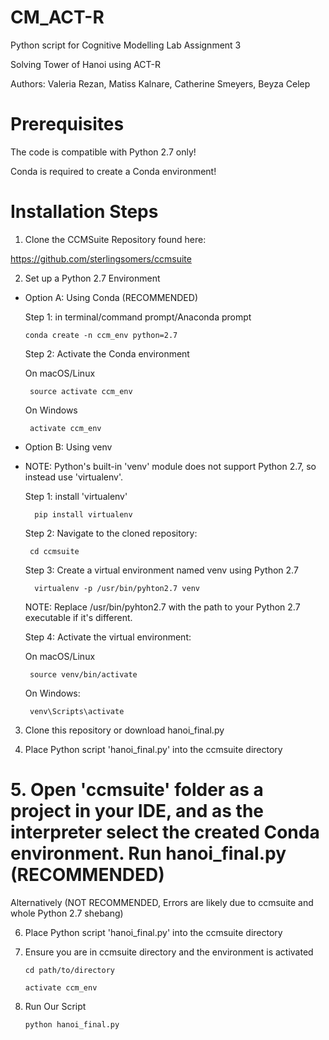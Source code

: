 # CM_ACT-R
Python script for Cognitive Modelling Lab Assignment 3 

Solving Tower of Hanoi using ACT-R

Authors: Valeria Rezan, Matiss Kalnare, Catherine Smeyers, Beyza Celep

# Prerequisites
The code is compatible with Python 2.7 only!

Conda is required to create a Conda environment!

# Installation Steps
1. Clone the CCMSuite Repository found here:

https://github.com/sterlingsomers/ccmsuite

2. Set up a Python 2.7 Environment
 - Option A: Using Conda (RECOMMENDED)
   
   Step 1: in terminal/command prompt/Anaconda prompt
   
       conda create -n ccm_env python=2.7
   
   Step 2: Activate the Conda environment
   
     On macOS/Linux
   
        source activate ccm_env
   
     On Windows
   
        activate ccm_env
   
- Option B: Using venv
- 
  NOTE: Python's built-in 'venv' module does not support Python 2.7, so  instead use 'virtualenv'.
  
  Step 1: install 'virtualenv'
  
        pip install virtualenv

  Step 2: Navigate to the cloned repository:
  
       cd ccmsuite

  Step 3: Create a virtual environment named venv using Python 2.7
  
        virtualenv -p /usr/bin/pyhton2.7 venv
  
    NOTE: Replace /usr/bin/pyhton2.7 with the path to your Python 2.7     executable if it's different.

  Step 4: Activate the virtual environment:
  
  On macOS/Linux
  
       source venv/bin/activate

  On Windows:
  
       venv\Scripts\activate

3. Clone this repository or download hanoi_final.py

4. Place Python script 'hanoi_final.py' into the ccmsuite directory

# 5.  Open 'ccmsuite' folder as a project in your IDE, and as the interpreter select the created Conda environment. Run hanoi_final.py (RECOMMENDED)

Alternatively (NOT RECOMMENDED, Errors are likely due to ccmsuite and whole Python 2.7 shebang)

6. Place Python script 'hanoi_final.py' into the ccmsuite directory
   
7. Ensure you are in ccmsuite directory and the environment is activated
   
       cd path/to/directory
   
       activate ccm_env
   
9. Run Our Script
   
       python hanoi_final.py

    
